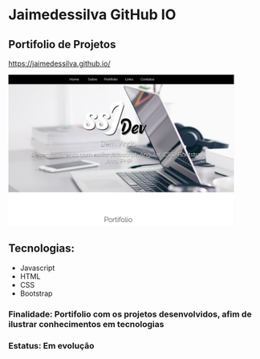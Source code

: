 # Jaimedessilva GitHub IO

## Portifolio de Projetos

<a href="https://jaimedessilva.github.io/">https://jaimedessilva.github.io/</a>

<img src="./images/portifolio.jpg" style="width: 450px"/>

## Tecnologias:

* Javascript
* HTML
* CSS
* Bootstrap

### Finalidade: Portifolio com os projetos desenvolvidos, afim de ilustrar conhecimentos em tecnologias

### Estatus: Em evolução